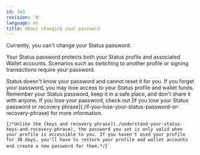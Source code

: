 ```yaml
---
id: 343
revision: '0'
language: en
title: About changing your password
---
```


<Admonition type="info">
Currently, you can't change your Status password.
</Admonition>

Your Status password protects both your Status profile and associated Wallet accounts. Scenarios such as switching to another profile or signing transactions require your password.

<Admonition type="warn">
Status doesn't know your password and cannot reset it for you. If you forget your password, you may lose access to your Status profile and wallet funds. Remember your Status password, keep it in a safe place, and don't share it with anyone.
</Admonition>

<Admonition type="tip">
If you lose your password, check out [If you lose your Status password or recovery phrase](./if-you-lose-your-status-password-or-recovery-phrase) for more information.
</Admonition>

`{/*Unlike the [keys and recovery phrase](./understand-your-status-keys-and-recovery-phrase), the password you set is only valid when your profile is accessible to you. If you haven't used your profile for 30 days, you'll have to restore your profile and wallet accounts and create a new password for them.*/`}`
